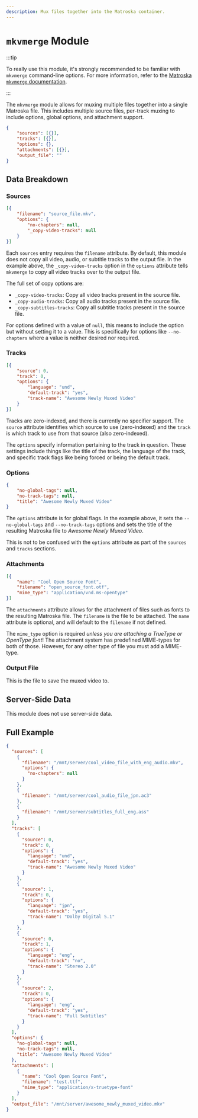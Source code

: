 ```yaml
---
description: Mux files together into the Matroska container.
---
```


# `mkvmerge` Module

:::tip

To really use this module, it's strongly recommended to be familiar with `mkvmerge` command-line options.  For more information, refer to the [Matroska `mkvmerge` documentation](https://mkvtoolnix.download/doc/mkvmerge.html).

:::

The `mkvmerge` module allows for muxing multiple files together into a single Matroska file.  This includes multiple source files, per-track muxing to include options, global options, and attachment support.

```json title="Task Skeleton"
{
    "sources": [{}],
    "tracks": [{}],
    "options": {},
    "attachments": [{}],
    "output_file": ""
}
```

## Data Breakdown

### Sources

```json
[{
    "filename": "source_file.mkv",
    "options": {
        "no-chapters": null,
        "_copy-video-tracks": null
    }
}]
```

Each `sources` entry requires the `filename` attribute.  By default, this module does not copy all video, audio, or subtitle tracks to the output file.  In the example above, the `_copy-video-tracks` option in the `options` attribute tells `mkvmerge` to copy all video tracks over to the output file.  

The full set of copy options are:
- `_copy-video-tracks`: Copy all video tracks present in the source file.
- `_copy-audio-tracks`: Copy all audio tracks present in the source file.
- `_copy-subtitles-tracks`: Copy all subtitle tracks present in the source file.

For options defined with a value of `null`, this means to include the option but without setting it to a value.  This is specifically for options like `--no-chapters` where a value is neither desired nor required.

### Tracks

```json
[{
    "source": 0,
    "track": 0,
    "options": {
        "language": "und",
        "default-track": "yes",
        "track-name": "Awesome Newly Muxed Video"
    }
}]
```

Tracks are zero-indexed, and there is currently no specifier support.  The `source` attribute identifies which source to use (zero-indexed) and the `track` is which track to use from that source (also zero-indexed).

The `options` specify information pertaining to the track in question.  These settings include things like the title of the track, the language of the track, and specific track flags like being forced or being the default track.

### Options

```json
{
    "no-global-tags": null,
    "no-track-tags": null,
    "title": "Awesome Newly Muxed Video"
}
```

The `options` attribute is for global flags.  In the example above, it sets the `--no-global-tags` and `--no-track-tags` options and sets the title of the resulting Matroska file to _Awesome Newly Muxed Video_.

This is not to be confused with the `options` attribute as part of the `sources` and `tracks` sections.

### Attachments

```json
[{
    "name": "Cool Open Source Font",
    "filename": "open_source_font.otf",
    "mime_type": "application/vnd.ms-opentype"
}]
```

The `attachments` attribute allows for the attachment of files such as fonts to the resulting Matroska file.  The `filename` is the file to be attached.  The `name` attribute is optional, and will default to the `filename` if not defined.

The `mime_type` option is required _unless you are attaching a TrueType or OpenType font_!  The attachment system has predefined MIME-types for both of those.  However, for any other type of file you must add a MIME-type.

### Output File

This is the file to save the muxed video to.

## Server-Side Data

This module does not use server-side data.

## Full Example

```json
{
  "sources": [
    {
      "filename": "/mnt/server/cool_video_file_with_eng_audio.mkv",
      "options": {
        "no-chapters": null
      }
    },
    {
      "filename": "/mnt/server/cool_audio_file_jpn.ac3"
    },
    {
      "filename": "/mnt/server/subtitles_full_eng.ass"
    }    
  ],
  "tracks": [
    {
      "source": 0,
      "track": 0,
      "options": {
        "language": "und",
        "default-track": "yes",
        "track-name": "Awesome Newly Muxed Video"
      }
    },
    {
      "source": 1,
      "track": 0,
      "options": {
        "language": "jpn",
        "default-track": "yes",
        "track-name": "Dolby Digital 5.1"
      }
    },
    {
      "source": 0,
      "track": 1,
      "options": {
        "language": "eng",
        "default-track": "no",
        "track-name": "Stereo 2.0"
      }
    },
    {
      "source": 2,
      "track": 0,
      "options": {
        "language": "eng",
        "default-track": "yes",
        "track-name": "Full Subtitles"
      }
    }
  ],
  "options": {
    "no-global-tags": null,
    "no-track-tags": null,
    "title": "Awesome Newly Muxed Video"
  },
  "attachments": [
    {
      "name": "Cool Open Source Font",
      "filename": "test.ttf",
      "mime_type": "application/x-truetype-font"
    }
  ],
  "output_file": "/mnt/server/awesome_newly_muxed_video.mkv"
}
```